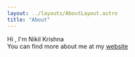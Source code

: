 ```yaml
---
layout: ../layouts/AboutLayout.astro
title: "About"
---
```


Hi , I'm Nikil Krishna  
You can find more about me at my [website](https://nikilkrishna.netlify.app/)